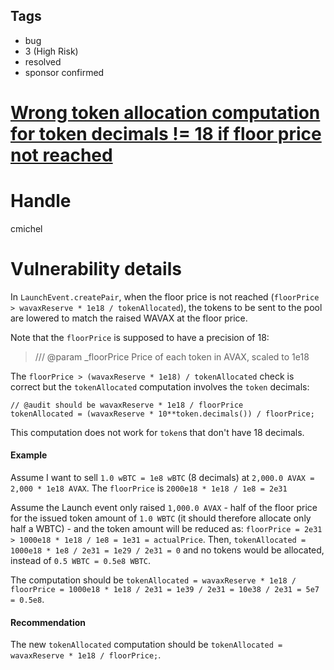 ## Tags

- bug
- 3 (High Risk)
- resolved
- sponsor confirmed

# [Wrong token allocation computation for token decimals != 18 if floor price not reached](https://github.com/code-423n4/2022-01-trader-joe-findings/issues/193) 

# Handle

cmichel


# Vulnerability details

In `LaunchEvent.createPair`, when the floor price is not reached (`floorPrice > wavaxReserve * 1e18 / tokenAllocated`), the tokens to be sent to the pool are lowered to match the raised WAVAX at the floor price.

Note that the `floorPrice` is supposed to have a precision of 18:

> /// @param _floorPrice Price of each token in AVAX, scaled to 1e18

The `floorPrice > (wavaxReserve * 1e18) / tokenAllocated` check is correct but the `tokenAllocated` computation involves the `token` decimals:

```solidity
// @audit should be wavaxReserve * 1e18 / floorPrice
tokenAllocated = (wavaxReserve * 10**token.decimals()) / floorPrice;
```

This computation does not work for `token`s that don't have 18 decimals.

#### Example
Assume I want to sell `1.0 wBTC = 1e8 wBTC` (8 decimals) at `2,000.0 AVAX = 2,000 * 1e18 AVAX`.
The `floorPrice` is `2000e18 * 1e18 / 1e8 = 2e31`

Assume the Launch event only raised `1,000.0 AVAX` - half of the floor price for the issued token amount of `1.0 WBTC` (it should therefore allocate only half a WBTC) - and the token amount will be reduced as: `floorPrice = 2e31 > 1000e18 * 1e18 / 1e8 = 1e31 = actualPrice`.
Then, `tokenAllocated = 1000e18 * 1e8 / 2e31 = 1e29 / 2e31 = 0` and no tokens would be allocated, instead of `0.5 WBTC = 0.5e8 WBTC`.

The computation should be `tokenAllocated = wavaxReserve * 1e18 / floorPrice = 1000e18 * 1e18 / 2e31 = 1e39 / 2e31 = 10e38 / 2e31 = 5e7 = 0.5e8`.

#### Recommendation
The new `tokenAllocated` computation should be `tokenAllocated = wavaxReserve * 1e18 / floorPrice;`.



